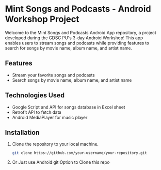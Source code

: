 # Mint Songs and Podcasts - Android Workshop Project

Welcome to the Mint Songs and Podcasts Android App repository, a project developed during the GDSC PU's 3-day Android Workshop! This app enables users to stream songs and podcasts while providing features to search for songs by movie name, album name, and artist name.

## Features

- Stream your favorite songs and podcasts
- Search songs by movie name, album name, and artist name

## Technologies Used

- Google Script and API for songs database in Excel sheet
- Retrofit API to fetch data
- Android MediaPlayer for music player

## Installation

1. Clone the repository to your local machine.
   ```bash
   git clone https://github.com/your-username/your-repository.git
2. Or Just use Android git Option to Clone this repo
